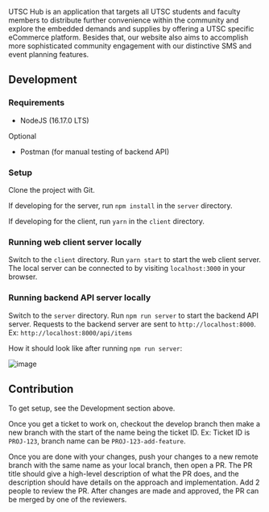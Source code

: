 UTSC Hub is an application that targets all UTSC students and faculty members to distribute further convenience within the community and explore the embedded demands and supplies by offering a UTSC specific eCommerce platform. Besides that, our website also aims to accomplish more sophisticated community engagement with our distinctive SMS and event planning features. 


 ## Development



 ### Requirements

 - NodeJS (16.17.0 LTS)
 
 Optional
 - Postman (for manual testing of backend API)

 ### Setup

 Clone the project with Git.

 If developing for the server, run `npm install` in the `server` directory. 

 If developing for the client, run `yarn` in the `client` directory.


 ### Running web client server locally

 Switch to the `client` directory. Run `yarn start` to start the web client server. The local server can be connected to by visiting `localhost:3000` in your browser.

 ### Running backend API server locally

 Switch to the `server` directory. Run `npm run server` to start the backend API server. Requests to the backend server are sent to `http://localhost:8000`. Ex: `http://localhost:8000/api/items`

 How it should look like after running `npm run server`:

 ![image](https://user-images.githubusercontent.com/69706702/192059643-aab9938c-783b-497e-b19f-4291653a4cec.png)



## Contribution

To get setup, see the Development section above.

Once you get a ticket to work on, checkout the develop branch then make a new branch with the start of the name being the ticket ID. Ex: Ticket ID is `PROJ-123`, branch name can be `PROJ-123-add-feature`.

Once you are done with your changes, push your changes to a new remote branch with the same name as your local branch, then open a PR. The PR title should give a high-level description of what the PR does, and the description should have details on the approach and implementation. Add 2 people to review the PR. After changes are made and approved, the PR can be merged by one of the reviewers.
